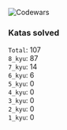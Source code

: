 ![Codewars](https://www.codewars.com/users/PheRum/badges/large)

### Katas solved

`Total`: 107 \
`8_kyu`: 87 \
`7_kyu`: 14 \
`6_kyu`: 6 \
`5_kyu`: 0 \
`4_kyu`: 0 \
`3_kyu`: 0 \
`2_kyu`: 0 \
`1_kyu`: 0
